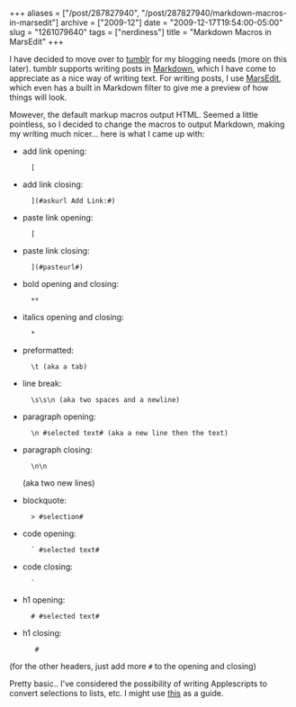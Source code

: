 +++
aliases = ["/post/287827940", "/post/287827940/markdown-macros-in-marsedit"]
archive = ["2009-12"]
date = "2009-12-17T19:54:00-05:00"
slug = "1261079640"
tags = ["nerdiness"]
title = "Markdown Macros in MarsEdit"
+++

I have decided to move over to [tumblr][1] for my blogging needs (more on
this later). tumblr supports writing posts in [Markdown][2], which I have
come to appreciate as a nice way of writing text.  For writing posts,
I use [MarsEdit][3], which even has a built in Markdown filter to give me
a preview of how things will look.

Mowever, the default markup macros output HTML.  Seemed a little
pointless, so I decided to change the macros to output Markdown, making my
writing much nicer... here is what I came up with:

* add link opening:	

        [
	
* add link closing:
	
        ](#askurl Add Link:#)

* paste link opening:
		
        [

* paste link closing:

        ](#pasteurl#)

* bold opening and closing:

        **

* italics opening and closing:

		*

* preformatted:

        \t (aka a tab)

* line break:

        \s\s\n (aka two spaces and a newline)

* paragraph opening:

        \n #selected text# (aka a new line then the text)

* paragraph closing:

        \n\n

    (aka two new lines)

* blockquote:

        > #selection#

* code opening:

        ` #selected text#

* code closing:

        `

* h1 opening:

        # #selected text#

* h1 closing:

         #

(for the other headers, just add more `#` to the opening and closing)

Pretty basic.. I've considered the possibility of writing Applescripts to
convert selections to lists, etc. I might use [this][4] as a guide.

[1]: http://www.tumblr.com
[2]: http://daringfireball.net/projects/markdown/
[3]: http://www.red-sweater.com/marsedit/
[4]: http://www.likewowonline.net/web/dev/footnotes-applescript-marsedit.html

